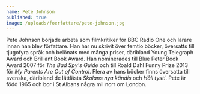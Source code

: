 ```yaml
---
name: Pete Johnson
published: true
image: /uploads/foerfattare/pete-johnson.jpg
---
```

Pete Johnson började arbeta som filmkritiker för BBC Radio One och lärare innan han blev författare. Han har nu skrivit över femtio böcker, översatts till tjugofyra språk och belönats med många priser, däribland Young Telegraph Award och Brilliant Book Award. Han nominerades till Blue Peter Book Award 2007 för _The Bad Spy's Guide_ och till Roald Dahl Funny Prize 2013 för _My Parents Are Out of Control_. Flera av hans böcker finns översatta till svenska, däribland de lättlästa _Skolans nya kändis_ och _Håll tyst!_. Pete är född 1965 och bor i St Albans några mil norr om London.
